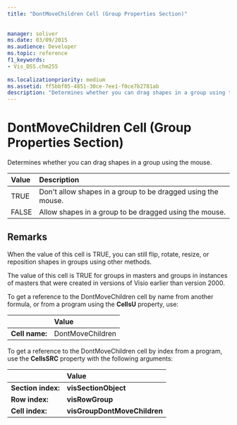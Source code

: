 ```yaml
---
title: "DontMoveChildren Cell (Group Properties Section)"
 
 
manager: soliver
ms.date: 03/09/2015
ms.audience: Developer
ms.topic: reference
f1_keywords:
- Vis_DSS.chm255
 
ms.localizationpriority: medium
ms.assetid: ff5bbf05-4851-30ce-7ee1-f0ce7b2781ab
description: "Determines whether you can drag shapes in a group using the mouse."
---
```


# DontMoveChildren Cell (Group Properties Section)

Determines whether you can drag shapes in a group using the mouse.
  
|**Value**|**Description**|
|:-----|:-----|
| TRUE  <br/> | Don't allow shapes in a group to be dragged using the mouse. |
| FALSE  <br/> | Allow shapes in a group to be dragged using the mouse. |
   
## Remarks

When the value of this cell is TRUE, you can still flip, rotate, resize, or reposition shapes in groups using other methods.
  
The value of this cell is TRUE for groups in masters and groups in instances of masters that were created in versions of Visio earlier than version 2000.
  
To get a reference to the DontMoveChildren cell by name from another formula, or from a program using the **CellsU** property, use: 
  
||Value |
|:-----|:-----|
| **Cell name:**  <br/> | DontMoveChildren  <br/> |
   
To get a reference to the DontMoveChildren cell by index from a program, use the **CellsSRC** property with the following arguments: 
  
||Value |
|:-----|:-----|
| **Section index:**  <br/> |**visSectionObject** <br/> |
| **Row index:**  <br/> |**visRowGroup** <br/> |
| **Cell index:**  <br/> |**visGroupDontMoveChildren** <br/> |
   

